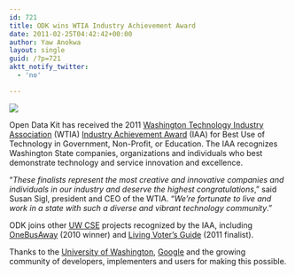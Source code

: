 ```yaml
---
id: 721
title: ODK wins WTIA Industry Achievement Award
date: 2011-02-25T04:42:42+00:00
author: Yaw Anokwa
layout: single
guid: /?p=721
aktt_notify_twitter:
  - 'no'

---
```

![](/assets/wp-content/uploads/2011/03/wtia-ceremony.jpg)

Open Data Kit has received the 2011 [Washington Technology Industry Association](http://www.washingtontechnology.org/) (WTIA) [Industry Achievement Award](http://www.washingtontechnology.org/IAA) (IAA) for Best Use of Technology in Government, Non-Profit, or Education. The IAA recognizes Washington State companies, organizations and individuals who best demonstrate technology and service innovation and excellence.

&#8220;_These finalists represent the most creative and innovative companies and individuals in our industry and deserve the highest congratulations_,&#8221; said Susan Sigl, president and CEO of the WTIA. &#8220;_We&#8217;re fortunate to live and work in a state with such a diverse and vibrant technology community_.&#8221;

ODK joins other [UW CSE](http://cs.washington.edu) projects recognized by the IAA, including [OneBusAway](http://onebusaway.org) (2010 winner) and [Living Voter&#8217;s Guide](http://www.livingvotersguide.org) (2011 finalist).

Thanks to the [University of Washington](http://www.washington.edu), [Google](http://google.com/) and the growing community of developers, implementers and users for making this possible.

